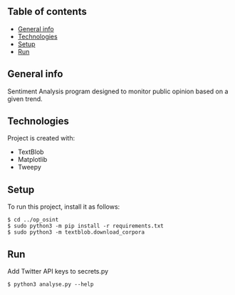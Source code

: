 
## Table of contents
* [General info](#general-info)
* [Technologies](#technologies)
* [Setup](#setup)
* [Run](#run)

## General info
Sentiment Analysis program designed to monitor public opinion based on a given trend. 
	
## Technologies
Project is created with:
* TextBlob
* Matplotlib
* Tweepy
	
## Setup
To run this project, install it as follows:

```
$ cd ../op_osint
$ sudo python3 -m pip install -r requirements.txt
$ sudo python3 -m textblob.download_corpora

```

## Run
Add Twitter API keys to secrets.py

```
$ python3 analyse.py --help
```

